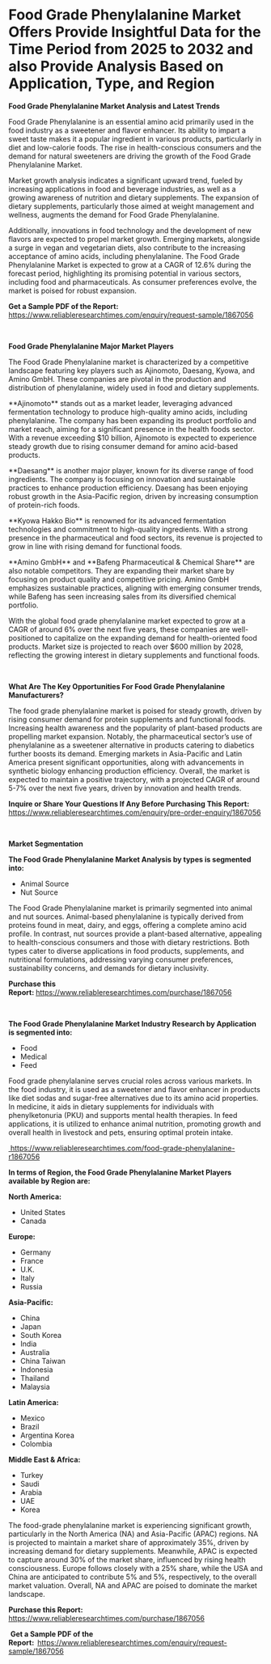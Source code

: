 <p><h1>Food Grade Phenylalanine Market Offers Provide Insightful Data for the Time Period from 2025 to 2032 and also Provide Analysis Based on Application, Type, and Region</h1></p><p><strong>Food Grade Phenylalanine Market Analysis and Latest Trends</strong></p>
<p><p>Food Grade Phenylalanine is an essential amino acid primarily used in the food industry as a sweetener and flavor enhancer. Its ability to impart a sweet taste makes it a popular ingredient in various products, particularly in diet and low-calorie foods. The rise in health-conscious consumers and the demand for natural sweeteners are driving the growth of the Food Grade Phenylalanine Market. </p><p>Market growth analysis indicates a significant upward trend, fueled by increasing applications in food and beverage industries, as well as a growing awareness of nutrition and dietary supplements. The expansion of dietary supplements, particularly those aimed at weight management and wellness, augments the demand for Food Grade Phenylalanine.</p><p>Additionally, innovations in food technology and the development of new flavors are expected to propel market growth. Emerging markets, alongside a surge in vegan and vegetarian diets, also contribute to the increasing acceptance of amino acids, including phenylalanine. The Food Grade Phenylalanine Market is expected to grow at a CAGR of 12.6% during the forecast period, highlighting its promising potential in various sectors, including food and pharmaceuticals. As consumer preferences evolve, the market is poised for robust expansion.</p></p>
<p><strong>Get a Sample PDF of the Report:&nbsp;</strong> <a href="https://www.reliableresearchtimes.com/enquiry/request-sample/1867056?utm_campaign=3385&utm_medium=2&utm_source=Github&utm_content=ia&utm_term=16042025&utm_id=food-grade-phenylalanine">https://www.reliableresearchtimes.com/enquiry/request-sample/1867056</a></p>
<p>&nbsp;</p>
<p><strong>Food Grade Phenylalanine Major Market Players</strong></p>
<p><p>The Food Grade Phenylalanine market is characterized by a competitive landscape featuring key players such as Ajinomoto, Daesang, Kyowa, and Amino GmbH. These companies are pivotal in the production and distribution of phenylalanine, widely used in food and dietary supplements.</p><p>**Ajinomoto** stands out as a market leader, leveraging advanced fermentation technology to produce high-quality amino acids, including phenylalanine. The company has been expanding its product portfolio and market reach, aiming for a significant presence in the health foods sector. With a revenue exceeding $10 billion, Ajinomoto is expected to experience steady growth due to rising consumer demand for amino acid-based products.</p><p>**Daesang** is another major player, known for its diverse range of food ingredients. The company is focusing on innovation and sustainable practices to enhance production efficiency. Daesang has been enjoying robust growth in the Asia-Pacific region, driven by increasing consumption of protein-rich foods.</p><p>**Kyowa Hakko Bio** is renowned for its advanced fermentation technologies and commitment to high-quality ingredients. With a strong presence in the pharmaceutical and food sectors, its revenue is projected to grow in line with rising demand for functional foods.</p><p>**Amino GmbH** and **Bafeng Pharmaceutical & Chemical Share** are also notable competitors. They are expanding their market share by focusing on product quality and competitive pricing. Amino GmbH emphasizes sustainable practices, aligning with emerging consumer trends, while Bafeng has seen increasing sales from its diversified chemical portfolio.</p><p>With the global food grade phenylalanine market expected to grow at a CAGR of around 6% over the next five years, these companies are well-positioned to capitalize on the expanding demand for health-oriented food products. Market size is projected to reach over $600 million by 2028, reflecting the growing interest in dietary supplements and functional foods.</p></p>
<p>&nbsp;</p>
<p><strong>What Are The Key Opportunities For Food Grade Phenylalanine Manufacturers?</strong></p>
<p><p>The food grade phenylalanine market is poised for steady growth, driven by rising consumer demand for protein supplements and functional foods. Increasing health awareness and the popularity of plant-based products are propelling market expansion. Notably, the pharmaceutical sector’s use of phenylalanine as a sweetener alternative in products catering to diabetics further boosts its demand. Emerging markets in Asia-Pacific and Latin America present significant opportunities, along with advancements in synthetic biology enhancing production efficiency. Overall, the market is expected to maintain a positive trajectory, with a projected CAGR of around 5-7% over the next five years, driven by innovation and health trends.</p></p>
<p><strong>Inquire or Share Your Questions If Any Before Purchasing This Report:</strong> <a href="https://www.reliableresearchtimes.com/enquiry/pre-order-enquiry/1867056?utm_campaign=3385&utm_medium=2&utm_source=Github&utm_content=ia&utm_term=16042025&utm_id=food-grade-phenylalanine">https://www.reliableresearchtimes.com/enquiry/pre-order-enquiry/1867056</a></p>
<p>&nbsp;</p>
<p><strong>Market Segmentation</strong></p>
<p><strong>The Food Grade Phenylalanine Market Analysis by types is segmented into:</strong></p>
<p><ul><li>Animal Source</li><li>Nut Source</li></ul></p>
<p><p>The Food Grade Phenylalanine market is primarily segmented into animal and nut sources. Animal-based phenylalanine is typically derived from proteins found in meat, dairy, and eggs, offering a complete amino acid profile. In contrast, nut sources provide a plant-based alternative, appealing to health-conscious consumers and those with dietary restrictions. Both types cater to diverse applications in food products, supplements, and nutritional formulations, addressing varying consumer preferences, sustainability concerns, and demands for dietary inclusivity.</p></p>
<p><strong>Purchase this Report:&nbsp;</strong><a href="https://www.reliableresearchtimes.com/purchase/1867056?utm_campaign=3385&utm_medium=2&utm_source=Github&utm_content=ia&utm_term=16042025&utm_id=food-grade-phenylalanine">https://www.reliableresearchtimes.com/purchase/1867056</a></p>
<p>&nbsp;</p>
<p><strong>The Food Grade Phenylalanine Market Industry Research by Application is segmented into:</strong></p>
<p><ul><li>Food</li><li>Medical</li><li>Feed</li></ul></p>
<p><p>Food grade phenylalanine serves crucial roles across various markets. In the food industry, it is used as a sweetener and flavor enhancer in products like diet sodas and sugar-free alternatives due to its amino acid properties. In medicine, it aids in dietary supplements for individuals with phenylketonuria (PKU) and supports mental health therapies. In feed applications, it is utilized to enhance animal nutrition, promoting growth and overall health in livestock and pets, ensuring optimal protein intake.</p></p>
<p><a href="https://www.reliableresearchtimes.com/food-grade-phenylalanine-r1867056?utm_campaign=3385&utm_medium=2&utm_source=Github&utm_content=ia&utm_term=16042025&utm_id=food-grade-phenylalanine">&nbsp;https://www.reliableresearchtimes.com/food-grade-phenylalanine-r1867056</a></p>
<p><strong>In terms of Region, the Food Grade Phenylalanine Market Players available by Region are:</strong></p>
<p>
    <p> <strong> North America: </strong>
        <ul>
            <li>United States</li>
            <li>Canada</li>
        </ul>
        </p> 
    <p> <strong> Europe: </strong>
        <ul>
            <li>Germany</li>
            <li>France</li>
            <li>U.K.</li>
            <li>Italy</li>
            <li>Russia</li>
        </ul>
        </p> 
    <p> <strong> Asia-Pacific: </strong>
        <ul>
            <li>China</li>
            <li>Japan</li>
            <li>South Korea</li>
            <li>India</li>
            <li>Australia</li>
            <li>China Taiwan</li>
            <li>Indonesia</li>
            <li>Thailand</li>
            <li>Malaysia</li>
        </ul>
        </p> 
    <p> <strong> Latin America: </strong>
        <ul>
            <li>Mexico</li>
            <li>Brazil</li>
            <li>Argentina Korea</li>
            <li>Colombia</li>
        </ul>
        </p> 
    <p> <strong> Middle East & Africa: </strong>
        <ul>
            <li>Turkey</li>
            <li>Saudi</li>
            <li>Arabia</li>
            <li>UAE</li>
            <li>Korea</li>
        </ul>
    </p>
    </p>
<p><p>The food-grade phenylalanine market is experiencing significant growth, particularly in the North America (NA) and Asia-Pacific (APAC) regions. NA is projected to maintain a market share of approximately 35%, driven by increasing demand for dietary supplements. Meanwhile, APAC is expected to capture around 30% of the market share, influenced by rising health consciousness. Europe follows closely with a 25% share, while the USA and China are anticipated to contribute 5% and 5%, respectively, to the overall market valuation. Overall, NA and APAC are poised to dominate the market landscape.</p></p>
<p><strong>Purchase this Report: </strong><a href="https://www.reliableresearchtimes.com/purchase/1867056?utm_campaign=3385&utm_medium=2&utm_source=Github&utm_content=ia&utm_term=16042025&utm_id=food-grade-phenylalanine">https://www.reliableresearchtimes.com/purchase/1867056</a></p>
<p>&nbsp;<strong>Get a Sample PDF of the Report:&nbsp;&nbsp;</strong><a href="https://www.reliableresearchtimes.com/enquiry/request-sample/1867056?utm_campaign=3385&utm_medium=2&utm_source=Github&utm_content=ia&utm_term=16042025&utm_id=food-grade-phenylalanine">https://www.reliableresearchtimes.com/enquiry/request-sample/1867056</a></p>
<p><strong></strong></p>
<p><p></p><p></p><p></p></p>